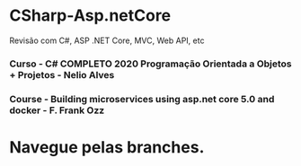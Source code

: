 # CSharp-Asp.netCore 
Revisão com C#, ASP .NET Core, MVC, Web API, etc


### Curso - C# COMPLETO 2020 Programação Orientada a Objetos + Projetos - Nelio Alves 


### Course - Building microservices using asp.net core 5.0 and docker - F. Frank Ozz


# Navegue pelas branches.
